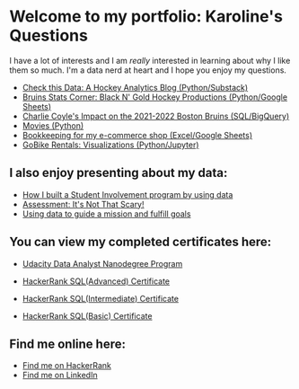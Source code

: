 # Welcome to my portfolio: Karoline's Questions

I have a lot of interests and I am _really_ interested in learning about why I like them so much. I'm a data nerd at heart and I hope you enjoy my questions.

<ul>
  <li><a href="https://checkthisdata.substack.com/"> Check this Data: A Hockey Analytics Blog (Python/Substack)</a></li>
  <li><a href="https://blackngoldhockey.com/author/kjchrz03gmail-com/"> Bruins Stats Corner: Black N' Gold Hockey Productions (Python/Google Sheets)</a></li>
  <li><a href="https://count.co/notebook/MILs8MtCS6I"> Charlie Coyle's Impact on the 2021-2022 Boston Bruins (SQL/BigQuery)</a></li>
  <li><a href="movies/movie-dataset" title="Movies">Movies (Python)</a></li>
  <li><a href="https://docs.google.com/spreadsheets/d/1h26GOHrBq-TGq8y-wTKYUevwXrYd3yxNVyrjaNYL0Q0/edit?usp=sharing"> Bookkeeping for my e-commerce shop (Excel/Google Sheets)</a></li>
  <li><a href="go_bikes/GoBikes" title="GoBikes">GoBike Rentals: Visualizations (Python/Jupyter)</a></li>
</ul>

## I also enjoy presenting about my data:
<ul>
  <li><a href="https://prezi.com/mfgcbcnbiscb/student-involvement-at-svc/">How I built a Student Involvement program by using data</a></li>
  <li><a href="https://prezi.com/3fpona8wzwey/assessment-its-not-that-scary/">Assessment: It's Not That Scary!</a></li>
  <li><a href="https://prezi.com/p/edit/oapqhyaeypfx/">Using data to guide a mission and fulfill goals</a></li>
</ul>

## You can view my completed certificates here:
<ul>
  <li><a href="https://confirm.udacity.com/KKCYTZS4">Udacity Data Analyst Nanodegree Program</a></li>
</ul>
<ul>
  <li><a href="https://www.hackerrank.com/certificates/89b0fd2b021a">HackerRank SQL(Advanced) Certificate</a></li>
</ul>
<ul>
  <li><a href="https://www.hackerrank.com/certificates/e0f4c9f8af33">HackerRank SQL(Intermediate) Certificate</a></li>
</ul>
<ul>
  <li><a href="https://www.hackerrank.com/certificates/787bdc4fdd3a">HackerRank SQL(Basic) Certificate</a></li>
</ul>

## Find me online here: 
<ul>
  <li><a href="https://www.hackerrank.com/kjchrz03">Find me on HackerRank</a></li>
  <li><a href="https://www.linkedin.com/in/kjcsears/">Find me on LinkedIn</a></li>
</ul>
